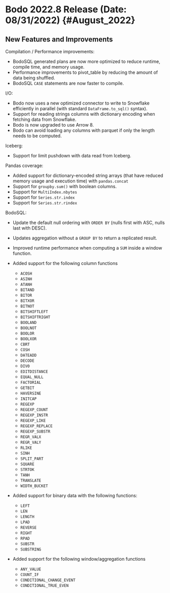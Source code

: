 # Bodo 2022.8 Release (Date: 08/31/2022) {#August_2022}

## New Features and Improvements

Compilation / Performance improvements:

- BodoSQL generated plans are now more optimized to reduce runtime, compile time, and memory usage.
- Performance improvements to pivot_table by reducing the amount of data being shuffled.
- BodoSQL `CASE` statements are now faster to compile.

I/O:

- Bodo now uses a new optimized connector to write to Snowflake efficiently in parallel (with standard `DataFrame.to_sql()` syntax).
- Support for reading strings columns with dictionary encoding when fetching data from Snowflake.
- Bodo is now upgraded to use Arrow 8.
- Bodo can avoid loading any columns with parquet if only the length needs to be computed.

Iceberg:

- Support for limit pushdown with data read from Iceberg.

Pandas coverage:

- Added support for dictionary-encoded string arrays (that have reduced memory usage and execution time) with `pandas.concat`
- Support for `groupby.sum()` with boolean columns.
- Support for `MultiIndex.nbytes`
- Support for `Series.str.index`
- Support for `Series.str.rindex`

BodoSQL:

- Update the default null ordering with `ORDER BY` (nulls first with ASC, nulls last with DESC).

- Updates aggregation without a `GROUP BY` to return a replicated result.

- Improved runtime performance when computing a `SUM` inside a window function.

- Added support for the following column functions

  - `ACOSH`
  - `ASINH`
  - `ATANH`
  - `BITAND`
  - `BITOR`
  - `BITXOR`
  - `BITNOT`
  - `BITSHIFTLEFT`
  - `BITSHIFTRIGHT`
  - `BOOLAND`
  - `BOOLNOT`
  - `BOOLOR`
  - `BOOLXOR`
  - `CBRT`
  - `COSH`
  - `DATEADD`
  - `DECODE`
  - `DIV0`
  - `EDITDISTANCE`
  - `EQUAL_NULL`
  - `FACTORIAL`
  - `GETBIT`
  - `HAVERSINE`
  - `INITCAP`
  - `REGEXP`
  - `REGEXP_COUNT`
  - `REGEXP_INSTR`
  - `REGEXP_LIKE`
  - `REGEXP_REPLACE`
  - `REGEXP_SUBSTR`
  - `REGR_VALX`
  - `REGR_VALY`
  - `RLIKE`
  - `SINH`
  - `SPLIT_PART`
  - `SQUARE`
  - `STRTOK`
  - `TANH`
  - `TRANSLATE`
  - `WIDTH_BUCKET`

- Added support for binary data with the following functions:

  - `LEFT`
  - `LEN`
  - `LENGTH`
  - `LPAD`
  - `REVERSE`
  - `RIGHT`
  - `RPAD`
  - `SUBSTR`
  - `SUBSTRING`

- Added support for the following window/aggregation functions

  - `ANY_VALUE`
  - `COUNT_IF`
  - `CONDITIONAL_CHANGE_EVENT`
  - `CONDITIONAL_TRUE_EVEN`
